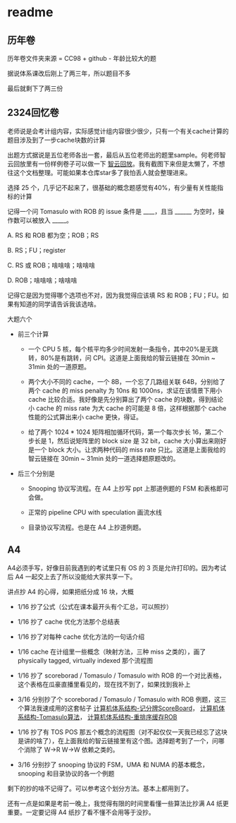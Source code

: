 # readme

## 历年卷

历年卷文件夹来源 = CC98 + github - 年龄比较大的题

据说体系课改后刚上了两三年，所以题目不多

最后就剩下了两三份

## 2324回忆卷

老师说是会考计组内容，实际感觉计组内容很少很少，只有一个有关cache计算的题目涉及到了一步cache块数的计算

出题方式据说是五位老师各出一套，最后从五位老师出的题里sample。何老师智云回放里有一份样例卷子可以做一下 [智云回放](https://classroom.zju.edu.cn/livingroom?course_id=56686&sub_id=1027410&tenant_code=112)。我有截图下来但是太懒了，不想往这个文档整理。可能如果本仓库star多了我怕丢人就会整理进来。

选择 25 个，几乎记不起来了，很基础的概念题感觉有40%，有少量有关性能指标的计算

记得一个问 Tomasulo with ROB 的 issue 条件是 ____，且当 ______ 为空时，操作数可以被放入 _____。

A. RS 和 ROB 都为空；ROB；RS

B. RS；FU；register

C. RS 或 ROB；啥啥啥；啥啥啥

D. ROB；啥啥啥；啥啥啥

记得它是因为觉得哪个选项也不对，因为我觉得应该填 RS 和 ROB；FU；FU。如果有知道的同学请告诉我该选啥。

大题六个

- 前三个计算
  - 一个 CPU 5 核，每个核平均多少时间发射一条指令，其中20%是无跳转，80%是有跳转，问 CPI。这道是上面我给的智云链接在 30min ~ 31min 处的一道原题。
 
  - 两个大小不同的 cache，一个 8B，一个忘了几路组关联 64B，分别给了两个 cache 的 miss penalty 为 10ns 和 1000ns，求证在该情景下用小 cache 比较合适。我好像是先分别算出了两个 cache 的块数，得到结论小 cache 的 miss rate 为大 cache 的可能是 8 倍，这样根据那个 cache 性能的公式算出来小 cache 更快，得证。

  - 给了两个 1024 * 1024 矩阵相加循环代码，第一个每次步长 16，第二个步长是 1，然后说矩阵里的 block size 是 32 bit，cache 大小算出来刚好是一个 block 大小。让求两种代码的 miss rate 只比。这道是上面我给的智云链接在 30min ~ 31min 处的一道选择题原题改的。

- 后三个分别是
  - Snooping 协议写流程。在 A4 上抄写 ppt 上那道例题的 FSM 和表格即可会做。
    
  - 正常的 pipeline CPU with speculation 画流水线
    
  - 目录协议写流程。也是在 A4 上抄道例题。
 
## A4

A4必须手写，好像目前我遇到的考试里只有 OS 的 3 页是允许打印的。因为考试后 A4 一起交上去了所以没能给大家共享一下。

讲点抄 A4 的心得，如果把纸分成 16 块，大概 
- 1/16 抄了公式（公式在课本最开头有个汇总，可以照抄）
  
- 1/16 抄了 cache 优化方法那个总结表
  
- 1/16 抄了对每种 cache 优化方法的一句话介绍
  
- 1/16 cache 在计组里一些概念（映射方法，三种 miss 之类的），画了 physically tagged, virtually indexed 那个流程图
  
- 1/16 抄了 scoreborad / Tomasulo / Tomasulo with ROB 的一个对比表格，这个表格在瓜豪直播里看见的，现在找不到了，如果找到我补上
  
- 3/16 分别抄了个 scoreborad / Tomasulo / Tomasulo with ROB 例题，这三个算法我速成用的这套帖子 [计算机体系结构-记分牌ScoreBoard](https://zhuanlan.zhihu.com/p/496078836)， [计算机体系结构-Tomasulo算法](https://zhuanlan.zhihu.com/p/499978902)， [计算机体系结构-重排序缓存ROB](https://zhuanlan.zhihu.com/p/501631371)

- 1/16 抄了有 TOS POS 那五个概念的流程图（对不起仅仅一天我已经忘了这块是讲的啥了），在上面我给的智云链接里有这个图。选择题考到了一个，问哪个消除了 W->R W->W 依赖之类的。
  
- 3/16 分别抄了 snooping 协议的 FSM，UMA 和 NUMA 的基本概念，snooping 和目录协议的各一个例题
  
剩下的抄的啥不记得了。可以参考这个划分方法。基本上都用到了。

还有一点是如果是考前一晚上，我觉得有限的时间里看懂一些算法比抄满 A4 纸更重要。一定要记得 A4 纸抄了看不懂不会用等于没抄。
